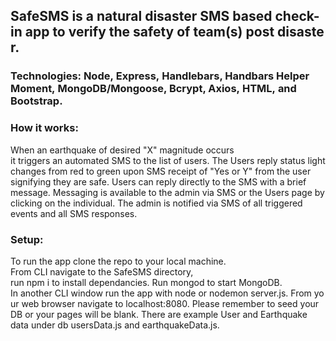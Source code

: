 ## SafeSMS is a natural disaster SMS based check-in app to verify the safety of team(s) post disaster. 

### Technologies: Node, Express, Handlebars, Handbars Helper Moment, MongoDB/Mongoose, Bcrypt, Axios, HTML, and Bootstrap.

### How it works:
When an earthquake of desired "X" magnitude occurs it triggers an automated SMS to the list of users. The Users reply status light changes from red to green upon SMS receipt of "Yes or Y" from the user signifying they are safe. Users can reply directly to the SMS with a brief message. Messaging is available to the admin via SMS or the Users page by clicking on the individual. The admin is notified via SMS of all triggered events and all SMS responses.

### Setup:
To run the app clone the repo to your local machine. From CLI navigate to the SafeSMS directory, run npm i to install dependancies. Run mongod to start MongoDB. In another CLI window run the app with node or nodemon server.js. From your web browser navigate to localhost:8080. Please remember to seed your DB or your pages will be blank. There are example User and Earthquake data under db usersData.js and earthquakeData.js. 
